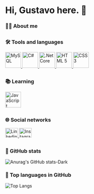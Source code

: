 # Hi, Gustavo here. :call_me_hand:

### :blond_haired_man: About me

##

### :hammer_and_wrench: Tools and languages
<div>
  <a href="#">
    <img src="https://user-images.githubusercontent.com/25181517/183896128-ec99105a-ec1a-4d85-b08b-1aa1620b2046.png" alt="MySQL" title="MySQL" width="50" height="50" />
  </a>
   <a href="#">
    <img src="https://user-images.githubusercontent.com/25181517/121405384-444d7300-c95d-11eb-959f-913020d3bf90.png" alt="C#" title="C#" width="50" height="50" />
  </a>
   <a href="#">
    <img src="https://user-images.githubusercontent.com/25181517/121405754-b4f48f80-c95d-11eb-8893-fc325bde617f.png" alt=".Net Core" title=".Net Core" width="50" height="50" />
  </a>
   <a href="#">
    <img src="https://user-images.githubusercontent.com/25181517/192158954-f88b5814-d510-4564-b285-dff7d6400dad.png" alt="HTML 5" title="HTML 5" width="50" height="50" />
  </a>
   <a href="#">
    <img src="https://user-images.githubusercontent.com/25181517/183898674-75a4a1b1-f960-4ea9-abcb-637170a00a75.png" alt="CSS 3" title="CSS 3" width="50" height="50" />
  </a>
</div>

##

### :books: Learning
<div>
  <a href="#">
    <img src="https://user-images.githubusercontent.com/25181517/117447155-6a868a00-af3d-11eb-9cfe-245df15c9f3f.png" alt="JavaScript" title="JavaScript" width="50" height="50" />
  </a>
<div>

##
  
### :globe_with_meridians: Social networks
<p align="left">
  <a href="https://www.linkedin.com/in/gustavo-dalpasquale-16a67b242/" target="_blank">
    <img src="https://camo.githubusercontent.com/c8a9c5b414cd812ad6a97a46c29af67239ddaeae08c41724ff7d945fb4c047e5/68747470733a2f2f6564656e742e6769746875622e696f2f537570657254696e7949636f6e732f696d616765732f7376672f6c696e6b6564696e2e737667" alt="Linkedin" height="30" width="40" />
  </a>
  <a href="https://www.instagram.com/gustavo.noriler/" target="_blank">
    <img src="https://camo.githubusercontent.com/c9dacf0f25a1489fdbc6c0d2b41cda58b77fa210a13a886d6f99e027adfbd358/68747470733a2f2f6564656e742e6769746875622e696f2f537570657254696e7949636f6e732f696d616765732f7376672f696e7374616772616d2e737667" alt="Instagram" height="30" width="40" />
  </a>
</p>

  
##

### :large_orange_diamond: GitHub stats
![Anurag's GitHub stats-Dark](https://github-readme-stats.vercel.app/api?username=gustavodalpasquale&show_icons=true&theme=dark#gh-dark-mode-only)
  
### 	:small_orange_diamond: Top languages in GitHub
![Top Langs](https://github-readme-stats.vercel.app/api/top-langs/?username=gustavodalpasquale&layout=compact)

##
